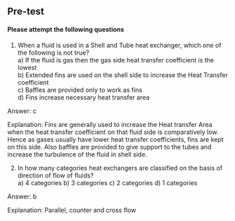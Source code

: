 ## <b> Pre-test</b>
#### Please attempt the following questions

1) When a fluid is used in a Shell and Tube heat exchanger, which one of the following is not true?<br>
a) If the fluid is gas then the gas side heat transfer coefficient is the lowest<br>
b) Extended fins are used on the shell side to increase the Heat Transfer coefficient<br>
c) Baffles are provided only to work as fins<br>
d) Fins increase necessary heat transfer area<br>


Answer: c

Explanation: Fins are generally used to increase the Heat transfer Area when the heat transfer coefficient on that fluid side is comparatively low. Hence as gases usually have lower heat transfer coefficients, fins are kept on this side. Also baffles are provided to give support to the tubes and increase the turbulence of the fluid in shell side.

2) In how many categories heat exchangers are classified on the basis of direction of flow of fluids?<br>
a) 4 categories
b) 3 categories
c) 2 categories
d) 1 categories


Answer: b

Explanation: Parallel, counter and cross flow
